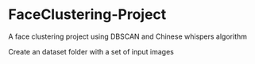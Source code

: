 # FaceClustering-Project
A face clustering project using DBSCAN and Chinese whispers algorithm

Create an dataset folder with a set of input images
